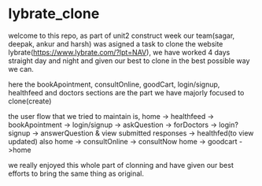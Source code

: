 # lybrate_clone
welcome to this repo, as part of unit2 construct week our team(sagar, deepak, ankur and harsh) was asigned a task to clone the website lybrate(https://www.lybrate.com/?lpt=NAV), we have worked 4 days straight day and night and given our best to clone in the best possible way we can.

here the bookApointment, consultOnline, goodCart, login/signup, healthfeed and doctors sections are the part we have majorly focused to clone(create)

the user flow that we tried to maintain is, home -> healthfeed -> bookApointment -> login/signup -> askQuestion -> forDoctors -> login?signup -> answerQuestion & view submitted responses -> healthfed(to view updated) also home -> consultOnline -> consultNow home -> goodcart ->home

we really enjoyed this whole part of clonning and have given our best efforts to bring the same thing as original.
